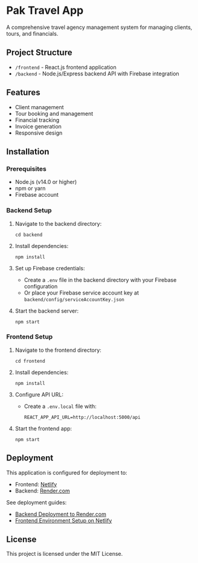 # Pak Travel App

A comprehensive travel agency management system for managing clients, tours, and financials.

## Project Structure

- `/frontend` - React.js frontend application
- `/backend` - Node.js/Express backend API with Firebase integration

## Features

- Client management
- Tour booking and management
- Financial tracking
- Invoice generation
- Responsive design

## Installation

### Prerequisites

- Node.js (v14.0 or higher)
- npm or yarn
- Firebase account

### Backend Setup

1. Navigate to the backend directory:
   ```
   cd backend
   ```

2. Install dependencies:
   ```
   npm install
   ```

3. Set up Firebase credentials:
   - Create a `.env` file in the backend directory with your Firebase configuration
   - Or place your Firebase service account key at `backend/config/serviceAccountKey.json`

4. Start the backend server:
   ```
   npm start
   ```

### Frontend Setup

1. Navigate to the frontend directory:
   ```
   cd frontend
   ```

2. Install dependencies:
   ```
   npm install
   ```

3. Configure API URL:
   - Create a `.env.local` file with:
     ```
     REACT_APP_API_URL=http://localhost:5000/api
     ```

4. Start the frontend app:
   ```
   npm start
   ```

## Deployment

This application is configured for deployment to:
- Frontend: [Netlify](https://netlify.com)
- Backend: [Render.com](https://render.com)

See deployment guides:
- [Backend Deployment to Render.com](backend/README.md)
- [Frontend Environment Setup on Netlify](frontend/NETLIFY_ENV_SETUP.md)

## License

This project is licensed under the MIT License.
